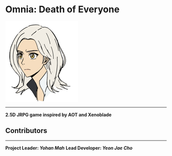 # Omnia: Death of Everyone
![alt text](https://github.com/Racrux/Omnia/blob/main/omnia.png?raw=true)

***
**2.5D JRPG game inspired by AOT and Xenoblade**




## Contributors
***
**Project Leader: _Yohan Mah_**
**Lead Developer: _Yeon Jae Cho_**


